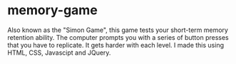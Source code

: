 # memory-game

Also known as the "Simon Game", this game tests your short-term memory retention ability. The computer prompts you with a series of button presses that you have to replicate. It gets harder with each level.
I made this using HTML, CSS, Javascipt and JQuery.
